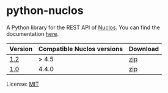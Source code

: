 # python-nuclos

A Python library for the REST API of [Nuclos](http://www.nuclos.de/). You can find the documentation [here](http://saierd.github.io/python-nuclos/).

| Version                                                         | Compatible Nuclos versions | Download |
| --------------------------------------------------------------- | -------------------------- | -------- |
| [1.2](https://github.com/saierd/python-nuclos/releases/tag/1.2) | > 4.5                      | [zip](https://github.com/saierd/python-nuclos/releases/download/1.2/python-nuclos-1.2.zip) |
| [1.0](https://github.com/saierd/python-nuclos/releases/tag/1.0) | 4.4.0                      | [zip](https://github.com/saierd/python-nuclos/releases/download/1.0/python-nuclos-1.0.zip) |

License: [MIT](https://github.com/saierd/python-nuclos/blob/master/LICENSE)
